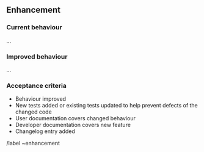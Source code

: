 ## Enhancement

<!-- A template to be used for proposing enhancements to existing functionality -->

### Current behaviour

<!-- The behaviour to be improved (as it is now) -->

...

### Improved behaviour

<!-- What should be improved about the current behaviour, and how -->

...

### Acceptance criteria

<!-- Important criteria for the issue to be considered resolved -->

* Behaviour improved
* New tests added or existing tests updated to help prevent defects of the changed code
* User documentation covers changed behaviour
* Developer documentation covers new feature
* Changelog entry added

/label ~enhancement
